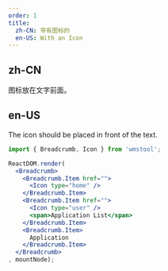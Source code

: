 ```yaml
---
order: 1
title:
  zh-CN: 带有图标的
  en-US: With an Icon
---
```


## zh-CN

图标放在文字前面。

## en-US

The icon should be placed in front of the text.

````jsx
import { Breadcrumb, Icon } from 'wmstool';

ReactDOM.render(
  <Breadcrumb>
    <Breadcrumb.Item href="">
      <Icon type="home" />
    </Breadcrumb.Item>
    <Breadcrumb.Item href="">
      <Icon type="user" />
      <span>Application List</span>
    </Breadcrumb.Item>
    <Breadcrumb.Item>
      Application
    </Breadcrumb.Item>
  </Breadcrumb>
, mountNode);
````
